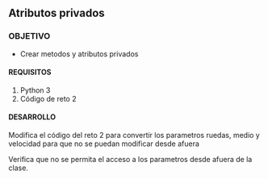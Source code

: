 ## Atributos privados

### OBJETIVO 

- Crear metodos y atributos privados

#### REQUISITOS 

1. Python 3
2. Código de reto 2

#### DESARROLLO
Modifica el código del reto 2 para convertir los parametros ruedas, medio y velocidad para que no se puedan modificar desde afuera

Verifica que no se permita el acceso a los parametros desde afuera de la clase.

